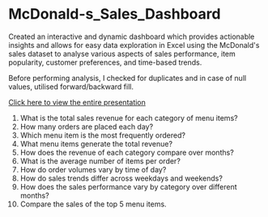 # McDonald-s_Sales_Dashboard
Created an interactive and dynamic dashboard which provides actionable insights and allows for easy data exploration in Excel using the McDonald's sales dataset to analyse various aspects of sales performance, item popularity, customer preferences, and time-based trends. 

Before performing analysis, I checked for duplicates and in case of null values, utilised forward/backward fill.

[Click here to view the entire presentation](https://github.com/KanishkaMaheshwari02/McDonald-s_Sales_Dashboard/blob/main/Kanishka%20Maheshwari's%20McDonald's%20Project.pdf)


1. What is the total sales revenue for each category of menu items?
2. How many orders are placed each day?
3. Which menu item is the most frequently ordered?
4. What menu items generate the total revenue?
5. How does the revenue of each category compare over months?
6. What is the average number of items per order?
7. How do order volumes vary by time of day?
8. How do sales trends differ across weekdays and weekends?
9. How does the sales performance vary by category over different months?
10. Compare the sales of the top 5 menu items.
